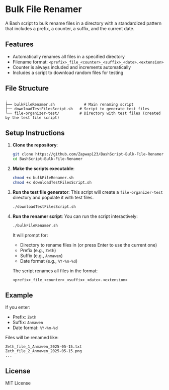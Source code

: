 # Bulk File Renamer

A Bash script to bulk rename files in a directory with a standardized pattern that includes a prefix, a counter, a suffix, and the current date.

## Features

- Automatically renames all files in a specified directory
- Filename format: `<prefix>_file_<counter>_<suffix>_<date>.<extension>`
- Counter is always included and increments automatically
- Includes a script to download random files for testing

## File Structure

```
.
├── bulkFileRenamer.sh             # Main renaming script
├── downloadTestFilesScript.sh   # Script to generate test files
└── file-organizer-test/         # Directory with test files (created by the test file script)
```

## Setup Instructions

1. **Clone the repository**:

   ```bash
   git clone https://github.com/Zapwap123/BashScript-Bulk-File-Renamer
   cd BashScript-Bulk-File-Renamer
   ```

2. **Make the scripts executable**:

   ```bash
   chmod +x bulkFileRenamer.sh
   chmod +x downloadTestFilesScript.sh
   ```

3. **Run the test file generator**:
   This script will create a `file-organizer-test` directory and populate it with test files.

   ```bash
   ./downloadTestFilesScript.sh
   ```

4. **Run the renamer script**:
   You can run the script interactively:

   ```bash
   ./bulkFileRenamer.sh
   ```

   It will prompt for:

   - Directory to rename files in (or press Enter to use the current one)
   - Prefix (e.g., `Zeth`)
   - Suffix (e.g., `Anmawen`)
   - Date format (e.g., `%Y-%m-%d`)

   The script renames all files in the format:

   ```
   <prefix>_file_<counter>_<suffix>_<date>.<extension>
   ```

## Example

If you enter:

- Prefix: `Zeth`
- Suffix: `Anmawen`
- Date format: `%Y-%m-%d`

Files will be renamed like:

```
Zeth_file_1_Anmawen_2025-05-15.txt
Zeth_file_2_Anmawen_2025-05-15.png
...
```

## License

MIT License
